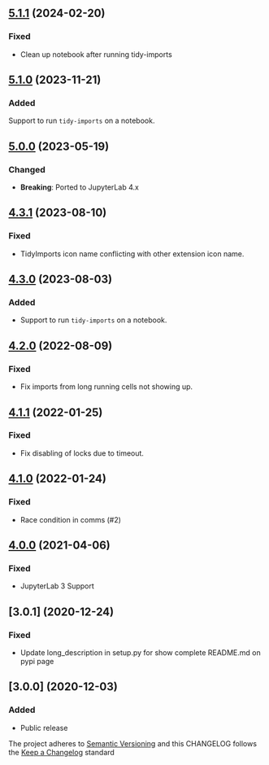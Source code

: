 ## [5.1.1](https://github.com/deshaw/jupyterlab-pyflyby/compare/v5.1.0...v5.1.1) (2024-02-20)

### Fixed

- Clean up notebook after running tidy-imports

## [5.1.0](https://github.com/deshaw/jupyterlab-pyflyby/compare/v5.0.0...v5.1.0) (2023-11-21)

### Added

Support to run `tidy-imports` on a notebook.

## [5.0.0](https://github.com/deshaw/jupyterlab-pyflyby/compare/v4.2.0...v5.0.0) (2023-05-19)

### Changed

- **Breaking**: Ported to JupyterLab 4.x

## [4.3.1](https://github.com/deshaw/jupyterlab-pyflyby/compare/v4.3.0...v4.3.1) (2023-08-10)

### Fixed

- TidyImports icon name conflicting with other extension icon name.

## [4.3.0](https://github.com/deshaw/jupyterlab-pyflyby/compare/v4.2.0...v4.3.0) (2023-08-03)

### Added

- Support to run `tidy-imports` on a notebook.

## [4.2.0](https://github.com/deshaw/jupyterlab-pyflyby/compare/v4.1.1...v4.2.0) (2022-08-09)

### Fixed

- Fix imports from long running cells not showing up.

## [4.1.1](https://github.com/deshaw/jupyterlab-pyflyby/compare/v4.1.0...v4.1.1) (2022-01-25)

### Fixed

- Fix disabling of locks due to timeout.

## [4.1.0](https://github.com/deshaw/jupyterlab-pyflyby/compare/v4.0.0...v4.1.0) (2022-01-24)

### Fixed

- Race condition in comms (#2)

## [4.0.0](https://github.com/deshaw/jupyterlab-pyflyby/compare/v3.0.1...v4.0.0) (2021-04-06)

### Fixed

- JupyterLab 3 Support

## [3.0.1] (2020-12-24)

### Fixed

- Update long_description in setup.py for show complete README.md on pypi page

## [3.0.0] (2020-12-03)

### Added

- Public release

The project adheres to [Semantic Versioning](https://semver.org/spec/v2.0.0.html) and
this CHANGELOG follows the [Keep a Changelog](https://keepachangelog.com/en/1.0.0/) standard

